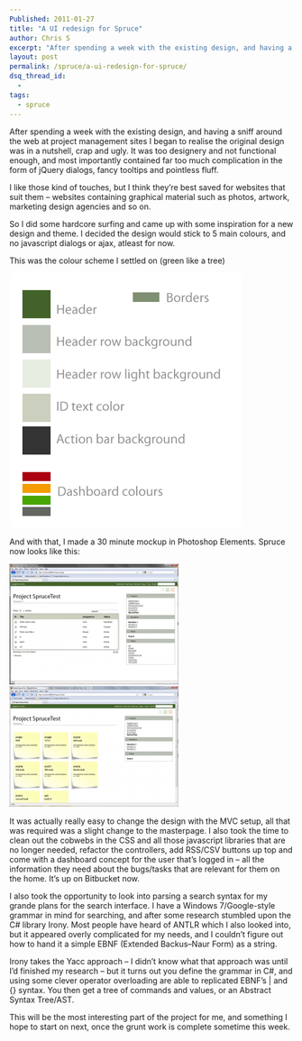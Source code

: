 ```yaml
---
Published: 2011-01-27
title: "A UI redesign for Spruce"
author: Chris S
excerpt: "After spending a week with the existing design, and having a sniff around the web at project management sites I began to realise the original design was in a nutshell, crap and ugly. It was too designery and not functional enough, and most importantly contained far too much complication in the form of jQuery dialogs, fancy tooltips and pointless fluff."
layout: post
permalink: /spruce/a-ui-redesign-for-spruce/
dsq_thread_id:
  - 
tags:
  - spruce
---
```

After spending a week with the existing design, and having a sniff around the web at project management sites I began to realise the original design was in a nutshell, crap and ugly. It was too designery and not functional enough, and most importantly contained far too much complication in the form of jQuery dialogs, fancy tooltips and pointless fluff.

<!--more-->

I like those kind of touches, but I think they’re best saved for websites that suit them – websites containing graphical material such as photos, artwork, marketing design agencies and so on.

So I did some hardcore surfing and came up with some inspiration for a new design and theme. I decided the design would stick to 5 main colours, and no javascript dialogs or ajax, atleast for now.

This was the colour scheme I settled on (green like a tree)

![colourscheme][1]

And with that, I made a 30 minute mockup in Photoshop Elements. Spruce now looks like this:

![mockup1][2]  
![mockup2][3]

It was actually really easy to change the design with the MVC setup, all that was required was a slight change to the masterpage. I also took the time to clean out the cobwebs in the CSS and all those javascript libraries that are no longer needed, refactor the controllers, add RSS/CSV buttons up top and come with a dashboard concept for the user that’s logged in – all the information they need about the bugs/tasks that are relevant for them on the home. It’s up on Bitbucket now.

I also took the opportunity to look into parsing a search syntax for my grande plans for the search interface. I have a Windows 7/Google-style grammar in mind for searching, and after some research stumbled upon the C# library Irony. Most people have heard of ANTLR which I also looked into, but it appeared overly complicated for my needs, and I couldn’t figure out how to hand it a simple EBNF (Extended Backus–Naur Form) as a string.

Irony takes the Yacc approach – I didn’t know what that approach was until I’d finished my research – but it turns out you define the grammar in C#, and using some clever operator overloading are able to replicated EBNF’s | and {} syntax. You then get a tree of commands and values, or an Abstract Syntax Tree/AST.

This will be the most interesting part of the project for me, and something I hope to start on next, once the grunt work is complete sometime this week.

 [1]: /wp-content/uploads/2011/01/sprucecolorscheme.png
 [2]: /wp-content/uploads/2011/01/spruce11.png
 [3]: /wp-content/uploads/2011/01/spruce21.png